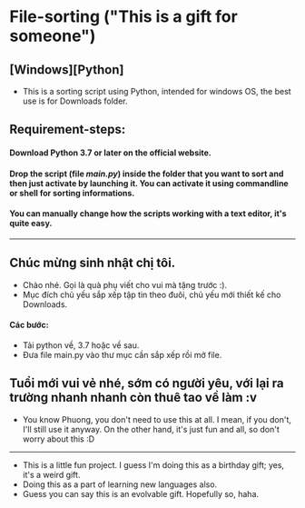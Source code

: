 # File-sorting ("This is a gift for someone")
[Windows][Python]
--------------------------------------
* This is a sorting script using Python, intended for windows OS, the best use is for Downloads folder.

## Requirement-steps:
  #### Download Python 3.7 or later on the official website.
  #### Drop the script (file ***main.py***) inside the folder that you want to sort and then just activate by launching it. You can activate it using commandline or shell for sorting informations.
  #### You can manually change how the scripts working with a text editor, it's quite easy.
------------------------------------
## Chúc mừng sinh nhật chị tôi.
  * Chào nhé. Gọi là quà phụ viết cho vui mà tặng trước :). 
  * Mục đích chủ yếu sắp xếp tập tin theo đuôi, chủ yếu mới thiết kế cho Downloads.

  #### Các bước:
  * Tải python về, 3.7 hoặc về sau. 
  * Đưa file main.py vào thư mục cần sắp xếp rồi mở file.

## Tuổi mới vui vẻ nhé, sớm có người yêu, với lại ra trường nhanh nhanh còn thuê tao về làm :v
* You know Phuong, you don't need to use this at all. I mean, if you don't, I'll still use it anyway. On the other hand, it's just fun and all, so don't worry about this :D
------------------------------------
* This is a little fun project. I guess I'm doing this as a birthday gift; yes, it's a weird gift.
* Doing this as a part of learning new languages also.
* Guess you can say this is an evolvable gift. Hopefully so, haha.
